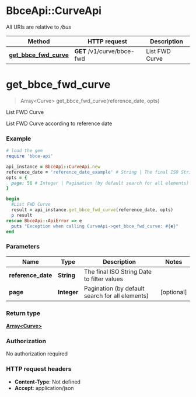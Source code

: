 # BbceApi::CurveApi

All URIs are relative to */bus*

Method | HTTP request | Description
------------- | ------------- | -------------
[**get_bbce_fwd_curve**](CurveApi.md#get_bbce_fwd_curve) | **GET** /v1/curve/bbce-fwd | List FWD Curve

# **get_bbce_fwd_curve**
> Array&lt;Curve&gt; get_bbce_fwd_curve(reference_date, opts)

List FWD Curve

List FWD Curve according to reference date

### Example
```ruby
# load the gem
require 'bbce-api'

api_instance = BbceApi::CurveApi.new
reference_date = 'reference_date_example' # String | The final ISO String Date to filter values
opts = { 
  page: 56 # Integer | Pagination (by default search for all elements)
}

begin
  #List FWD Curve
  result = api_instance.get_bbce_fwd_curve(reference_date, opts)
  p result
rescue BbceApi::ApiError => e
  puts "Exception when calling CurveApi->get_bbce_fwd_curve: #{e}"
end
```

### Parameters

Name | Type | Description  | Notes
------------- | ------------- | ------------- | -------------
 **reference_date** | **String**| The final ISO String Date to filter values | 
 **page** | **Integer**| Pagination (by default search for all elements) | [optional] 

### Return type

[**Array&lt;Curve&gt;**](Curve.md)

### Authorization

No authorization required

### HTTP request headers

 - **Content-Type**: Not defined
 - **Accept**: application/json



